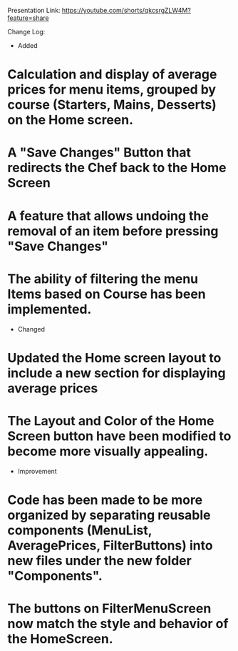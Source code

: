 Presentation Link: https://youtube.com/shorts/qkcsrgZLW4M?feature=share

Change Log:
- Added
# Calculation and display of average prices for menu items, grouped by course (Starters, Mains, Desserts) on the Home screen.
# A "Save Changes" Button that redirects the Chef back to the Home Screen
# A feature that allows undoing the removal of an item before pressing "Save Changes"
# The ability of filtering the menu Items based on Course has been implemented.

- Changed
# Updated the Home screen layout to include a new section for displaying average prices
# The Layout and Color of the Home Screen button have been modified to become more visually appealing.

- Improvement
# Code has been made to be more organized by separating reusable components (MenuList, AveragePrices, FilterButtons) into new files under the new folder "Components".
# The buttons on FilterMenuScreen now match the style and behavior of the HomeScreen.
